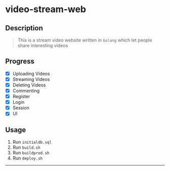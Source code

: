 # video-stream-web
## Description

> This is a stream video website written in `Golang` which let people share interesting videos

## Progress
- [x] Uploading Videos
- [x] Streaming Videos
- [x] Deleting Videos
- [x] Commenting
- [x] Register
- [x] Login
- [x] Session
- [x] UI

## Usage
1. Run `initialdb.sql`
2. Run `build.sh`
3. Run `buildprod.sh`
4. Run `deploy.sh`
---
